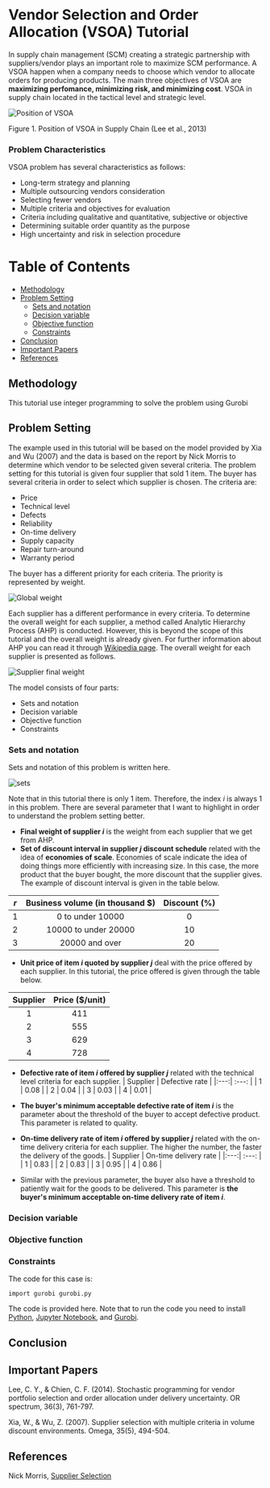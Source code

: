# Vendor Selection and Order Allocation (VSOA) Tutorial


In supply chain management (SCM) creating a strategic partnership with suppliers/vendor plays an important role to maximize SCM performance. A VSOA happen when a company needs to choose which vendor to allocate orders for producing products. The main three objectives of VSOA are **maximizing perfomance, minimizing risk, and minimizing cost**. VSOA in supply chain located in the tactical level and strategic level. 

![Position of VSOA](https://user-images.githubusercontent.com/49055090/85646247-4b3c9080-b6ce-11ea-83e9-192e6fef70e5.PNG)

Figure 1. Position of VSOA in Supply Chain (Lee et al., 2013)

### Problem Characteristics
VSOA problem has several characteristics as follows:
* Long-term strategy and planning
* Multiple outsourcing vendors consideration
* Selecting fewer vendors
* Multiple criteria and objectives for evaluation
* Criteria including qualitative and quantitative, subjective or objective
* Determining suitable order quantity as the purpose
* High uncertainty and risk in selection procedure

# Table of Contents
  * [Methodology](#methodology)
  * [Problem Setting](#problem-setting)
    + [Sets and notation](#sets-and-notation)
    + [Decision variable](#decision-variable)
    + [Objective function](#objective-function)
    + [Constraints](#constraints)
  * [Conclusion](#conclusion)
  * [Important Papers](#important-papers)
  * [References](#references)

## Methodology
This tutorial use integer programming to solve the problem using Gurobi

## Problem Setting
The example used in this tutorial will be based on the model provided by Xia and Wu (2007) and the data is based on the report by Nick Morris to determine which vendor to be selected given several criteria. The problem setting for this tutorial is given four supplier that sold 1 item. The buyer has several criteria in order to select which supplier is chosen. The criteria are:
* Price
* Technical level
* Defects
* Reliability
* On-time delivery
* Supply capacity
* Repair turn-around
* Warranty period

The buyer has a different priority for each criteria. The priority is represented by weight.

![Global weight](https://user-images.githubusercontent.com/49055090/85816417-db95d680-b79d-11ea-8a51-80cc16633aac.PNG)

Each supplier has a different performance in every criteria. To determine the overall weight for each supplier, a method called Analytic Hierarchy Process (AHP) is conducted. However, this is beyond the scope of this tutorial and the overall weight is already given. For further information about AHP you can read it through [Wikipedia page](https://en.wikipedia.org/wiki/Analytic_hierarchy_process). The overall weight for each supplier is presented as follows.

![Supplier final weight](https://user-images.githubusercontent.com/49055090/85817451-98893280-b7a0-11ea-98f3-d7076ee76412.PNG)

The model consists of four parts:
* Sets and notation
* Decision variable
* Objective function
* Constraints

### Sets and notation
Sets and notation of this problem is written here.

![sets](https://user-images.githubusercontent.com/49055090/85819093-1ea77800-b7a5-11ea-8d8e-a4441711acb2.PNG)

Note that in this tutorial there is only 1 item. Therefore, the index _i_ is always 1 in this problem. There are several parameter that I want to highlight in order to understand the problem setting better.
* __Final weight of supplier _i___ is the weight from each supplier that we get from AHP.
* __Set of discount interval in supplier _j_ discount schedule__ related with the idea of __economies of scale__. Economies of scale indicate the idea of doing things more efficiently with increasing size. In this case, the more product that the buyer bought, the more discount that the supplier gives. The example of discount interval is given in the table below.

| _r_ | Business volume (in thousand $) | Discount (%) |
|:---:| :---:                           | :---:        |
| 1    | 0 to under 10000 | 0 |
| 2 | 10000 to under 20000 | 10 |
| 3 | 20000 and over | 20 |

* __Unit price of item _i_ quoted by supplier _j___ deal with the price offered by each supplier. In this tutorial, the price offered is given through the table below.

| Supplier | Price ($/unit) | 
|:---:| :---: |
| 1 | 411 |
| 2 | 555 | 
| 3 | 629 |
| 4 | 728 |

* __Defective rate of item _i_ offered by supplier _j___ related with the technical level criteria for each supplier.
| Supplier | Defective rate | 
|:---:| :---: |
| 1 | 0.08 |
| 2 | 0.04 | 
| 3 | 0.03 |
| 4 | 0.01 |

* __The buyer's minimum acceptable defective rate of item _i___ is the parameter about the threshold of the buyer to accept defective product. This parameter is related to quality.

* __On-time delivery rate of item _i_ offered by supplier _j___ related with the on-time delivery criteria for each supplier. The higher the number, the faster the delivery of the goods.
| Supplier | On-time delivery rate | 
|:---:| :---: |
| 1 | 0.83 |
| 2 | 0.83 | 
| 3 | 0.95 |
| 4 | 0.86 |

* Similar with the previous parameter, the buyer also have a threshold to patiently wait for the goods to be delivered. This parameter is __the buyer's minimum acceptable on-time delivery rate of item _i___.

### Decision variable

### Objective function

### Constraints

The code for this case is:
```
import gurobi gurobi.py
```
The code is provided here. Note that to run the code you need to install [Python](https://www.python.org/downloads/), [Jupyter Notebook](https://jupyter.readthedocs.io/en/latest/install.html), and [Gurobi](https://www.gurobi.com/gurobi-and-anaconda-for-windows/). 

## Conclusion

## Important Papers
Lee, C. Y., & Chien, C. F. (2014). Stochastic programming for vendor portfolio selection and order allocation under delivery uncertainty. OR spectrum, 36(3), 761-797.

Xia, W., & Wu, Z. (2007). Supplier selection with multiple criteria in volume discount environments. Omega, 35(5), 494-504.

## References
Nick Morris, [Supplier Selection](https://github.com/N-ickMorris/Supplier-Selection)

